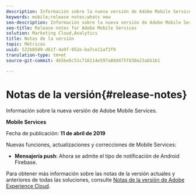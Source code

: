 ```yaml
---
description: Información sobre la nueva versión de Adobe Mobile Services.
keywords: mobile;release notes;whats new
seo-description: Información sobre la nueva versión de Adobe Mobile Services.
seo-title: Release notes for Adobe Mobile Services
solution: Marketing Cloud,Analytics
title: Notas de la versión
topic: Métricas
uuid: 522b0589-d61f-4a9f-952e-ba7ce11af2f9
translation-type: tm+mt
source-git-commit: 4b5be6c51c716114e597a80d475f838e23abb1b1

---
```



# Notas de la versión{#release-notes}

Información sobre la nueva versión de Adobe Mobile Services.

**Mobile Services**

Fecha de publicación: **11 de abril de 2019**

Nuevas funciones, actualizaciones y correcciones de Mobile Services:

* **Mensajería push**: Ahora se admite el tipo de notificación de Android Firebase.

Para obtener más información sobre las notas de la versión actuales y anteriores de todas las soluciones, consulte [Notas de la versión de Adobe Experience Cloud](https://marketing.adobe.com/resources/help/en_US/whatsnew/).
